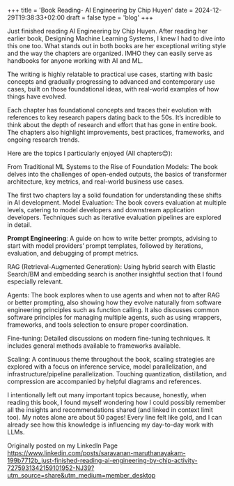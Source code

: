 +++
title = 'Book Reading- AI Engineering by Chip Huyen'
date = 2024-12-29T19:38:33+02:00
draft = false
type = 'blog'
+++

Just finished reading AI Engineering by Chip Huyen. After reading her earlier book, Designing Machine Learning Systems, I knew I had to dive into this one too. What stands out in both books are her exceptional writing style and the way the chapters are organized. IMHO they can easily serve as handbooks for anyone working with AI and ML. 

The writing is highly relatable to practical use cases, starting with basic concepts and gradually progressing to advanced and contemporary use cases, built on those foundational ideas, with real-world examples of how things have evolved.

Each chapter has foundational concepts and traces their evolution with references to key research papers dating back to the 50s. It’s incredible to think about the depth of research and effort that has gone in entire book. The chapters also highlight improvements, best practices, frameworks, and ongoing research trends.

Here are the topics I particularly enjoyed (All chapters😊):

From Traditional ML Systems to the Rise of Foundation Models: The book delves into the challenges of open-ended outputs, the basics of transformer architecture, key metrics, and real-world business use cases. 

The first two chapters lay a solid foundation for understanding these shifts in AI development.
Model Evaluation: The book covers evaluation at multiple levels, catering to model developers and downstream application developers. Techniques such as iterative evaluation pipelines are explored in detail.

**Prompt Engineering**: A guide on how to write better prompts, advising to start with model providers’ prompt templates, followed by iterations, evaluation, and debugging of prompt metrics.

RAG (Retrieval-Augmented Generation): Using hybrid search with Elastic Search/BM and embedding search is another insightful section that I found especially relevant.

Agents: The book explores when to use agents and when not to after RAG or better prompting, also showing how they evolve naturally from software engineering principles such as function calling. It also discusses common software principles for managing multiple agents, such as using wrappers, frameworks, and tools selection to ensure proper coordination.

Fine-tuning: Detailed discussions on modern fine-tuning techniques. It includes general methods available to frameworks available.

Scaling: A continuous theme throughout the book, scaling strategies are explored with a focus on inference service, model parallelization, and infrastructure/pipeline parallelization. Touching quantization, distillation, and compression are accompanied by helpful diagrams and references.

I intentionally left out many important topics because, honestly, when reading this book, I found myself wondering how I could possibly remember all the insights and recommendations shared (and linked in context limit too). My notes alone are about 50 pages! Every line felt like gold, and I can already see how this knowledge is influencing my day-to-day work with LLMs.


Originally posted on my LinkedIn Page https://www.linkedin.com/posts/saravanan-maruthanayakam-199b7712b_just-finished-reading-ai-engineering-by-chip-activity-7275931342159101952-NJ39?utm_source=share&utm_medium=member_desktop